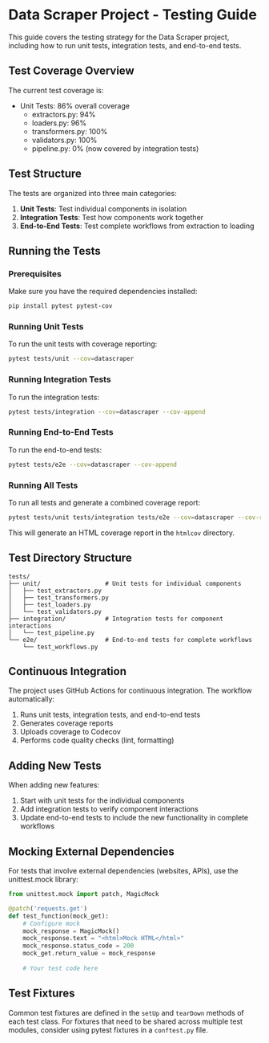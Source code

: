 # Data Scraper Project - Testing Guide

This guide covers the testing strategy for the Data Scraper project, including how to run unit tests, integration tests, and end-to-end tests.

## Test Coverage Overview

The current test coverage is:
- Unit Tests: 86% overall coverage
  - extractors.py: 94%
  - loaders.py: 96%
  - transformers.py: 100%
  - validators.py: 100%
  - pipeline.py: 0% (now covered by integration tests)

## Test Structure

The tests are organized into three main categories:

1. **Unit Tests**: Test individual components in isolation
2. **Integration Tests**: Test how components work together
3. **End-to-End Tests**: Test complete workflows from extraction to loading

## Running the Tests

### Prerequisites

Make sure you have the required dependencies installed:

```bash
pip install pytest pytest-cov
```

### Running Unit Tests

To run the unit tests with coverage reporting:

```bash
pytest tests/unit --cov=datascraper
```

### Running Integration Tests

To run the integration tests:

```bash
pytest tests/integration --cov=datascraper --cov-append
```

### Running End-to-End Tests

To run the end-to-end tests:

```bash
pytest tests/e2e --cov=datascraper --cov-append
```

### Running All Tests

To run all tests and generate a combined coverage report:

```bash
pytest tests/unit tests/integration tests/e2e --cov=datascraper --cov-report=html
```

This will generate an HTML coverage report in the `htmlcov` directory.

## Test Directory Structure

```
tests/
├── unit/                  # Unit tests for individual components
│   ├── test_extractors.py
│   ├── test_transformers.py
│   ├── test_loaders.py
│   └── test_validators.py
├── integration/           # Integration tests for component interactions
│   └── test_pipeline.py
└── e2e/                   # End-to-end tests for complete workflows
    └── test_workflows.py
```

## Continuous Integration

The project uses GitHub Actions for continuous integration. The workflow automatically:

1. Runs unit tests, integration tests, and end-to-end tests
2. Generates coverage reports
3. Uploads coverage to Codecov
4. Performs code quality checks (lint, formatting)

## Adding New Tests

When adding new features:

1. Start with unit tests for the individual components
2. Add integration tests to verify component interactions
3. Update end-to-end tests to include the new functionality in complete workflows

## Mocking External Dependencies

For tests that involve external dependencies (websites, APIs), use the unittest.mock library:

```python
from unittest.mock import patch, MagicMock

@patch('requests.get')
def test_function(mock_get):
    # Configure mock
    mock_response = MagicMock()
    mock_response.text = "<html>Mock HTML</html>"
    mock_response.status_code = 200
    mock_get.return_value = mock_response
    
    # Your test code here
```

## Test Fixtures

Common test fixtures are defined in the `setUp` and `tearDown` methods of each test class. For fixtures that need to be shared across multiple test modules, consider using pytest fixtures in a `conftest.py` file.
